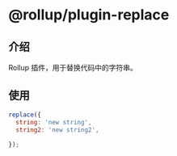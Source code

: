 # @rollup/plugin-replace

## 介绍

Rollup 插件，用于替换代码中的字符串。

## 使用

```js
replace({
  string: 'new string',
  string2: 'new string2',
  
});
```
